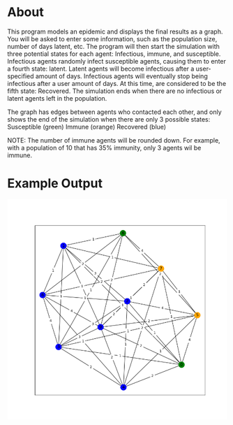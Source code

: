 # About
This program models an epidemic and displays the final results as a graph.
You will be asked to enter some information, such as the population size,
number of days latent, etc. The program will then start the simulation with
three potential states for each agent: Infectious, immune, and susceptible. 
Infectious agents randomly infect susceptible agents, causing them to enter
a fourth state: latent. Latent agents will become infectious after a
user-specified amount of days. Infectious agents will eventually stop being 
infectious after a user amount of days. At this time, are considered to be
the fifth state: Recovered. The simulation ends when there are no infectious
or latent agents left in the population.

The graph has edges between agents who contacted each other, and only shows
the end of the simulation when there are only 3 possible states:
Susceptible (green)
Immune (orange)
Recovered (blue)

NOTE: The number of immune agents will be rounded down. For example, with a 
population of 10 that has 35% immunity, only 3 agents wil be immune.


# Example Output
![](https://github.com/BenDiekhoff/5323-Computational-Epidemiology/blob/master/graph-based-slir/graph.png)
